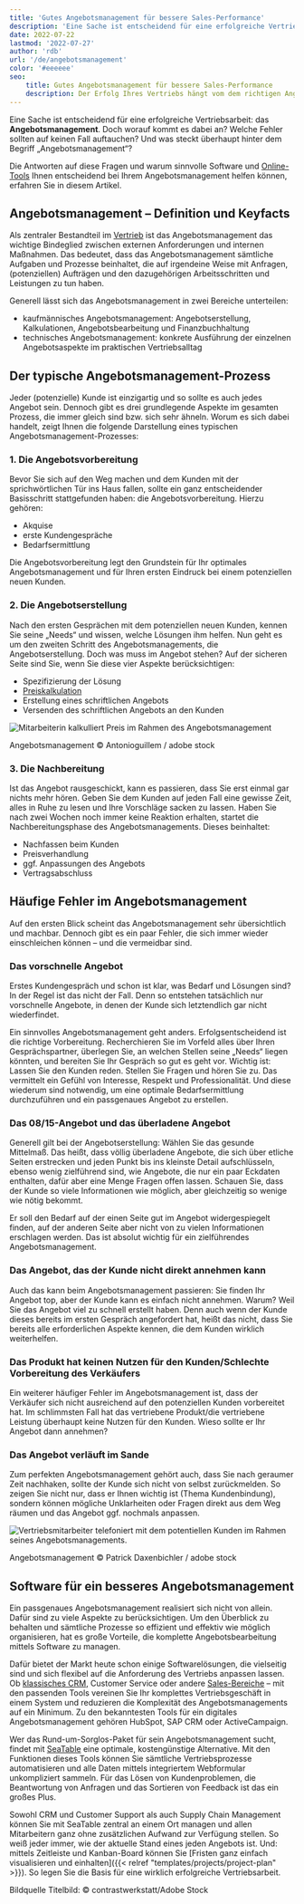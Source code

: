 ```yaml
---
title: 'Gutes Angebotsmanagement für bessere Sales-Performance'
description: 'Eine Sache ist entscheidend für eine erfolgreiche Vertriebsarbeit: das Angebotsmanagement. Doch worauf kommt es dabei an? Welche Fehler sollten auf keinen Fall auftauchen? Und was steckt überhaupt hinter dem Begriff „Angebotsmanagement“? Die Antworten auf diese Fragen und warum sinnvolle Software und Online-Tools Ihnen entscheidend bei Ihrem Angebotsmanagement helfen können, erfahren Sie in diesem Artikel.'
date: 2022-07-22
lastmod: '2022-07-27'
author: 'rdb'
url: '/de/angebotsmanagement'
color: '#eeeeee'
seo:
    title: Gutes Angebotsmanagement für bessere Sales-Performance
    description: Der Erfolg Ihres Vertriebs hängt vom dem richtigen Angebotsmanagement ab. Diese Software-Tools helfen garantiert!
---
```


Eine Sache ist entscheidend für eine erfolgreiche Vertriebsarbeit: das **Angebotsmanagement**. Doch worauf kommt es dabei an? Welche Fehler sollten auf keinen Fall auftauchen? Und was steckt überhaupt hinter dem Begriff „Angebotsmanagement“?

Die Antworten auf diese Fragen und warum sinnvolle Software und [Online-Tools](https://seatable.io/agiles-projektmanagement-tools/) Ihnen entscheidend bei Ihrem Angebotsmanagement helfen können, erfahren Sie in diesem Artikel.

## Angebotsmanagement – Definition und Keyfacts

Als zentraler Bestandteil im [Vertrieb](https://seatable.io/vertrieb/) ist das Angebotsmanagement das wichtige Bindeglied zwischen externen Anforderungen und internen Maßnahmen. Das bedeutet, dass das Angebotsmanagement sämtliche Aufgaben und Prozesse beinhaltet, die auf irgendeine Weise mit Anfragen, (potenziellen) Aufträgen und den dazugehörigen Arbeitsschritten und Leistungen zu tun haben.

Generell lässt sich das Angebotsmanagement in zwei Bereiche unterteilen:

- kaufmännisches Angebotsmanagement: Angebotserstellung, Kalkulationen, Angebotsbearbeitung und Finanzbuchhaltung
- technisches Angebotsmanagement: konkrete Ausführung der einzelnen Angebotsaspekte im praktischen Vertriebsalltag

## Der typische Angebotsmanagement-Prozess

Jeder (potenzielle) Kunde ist einzigartig und so sollte es auch jedes Angebot sein. Dennoch gibt es drei grundlegende Aspekte im gesamten Prozess, die immer gleich sind bzw. sich sehr ähneln. Worum es sich dabei handelt, zeigt Ihnen die folgende Darstellung eines typischen Angebotsmanagement-Prozesses:

### 1\. Die Angebotsvorbereitung

Bevor Sie sich auf den Weg machen und dem Kunden mit der sprichwörtlichen Tür ins Haus fallen, sollte ein ganz entscheidender Basisschritt stattgefunden haben: die Angebotsvorbereitung. Hierzu gehören:

- Akquise
- erste Kundengespräche
- Bedarfsermittlung

Die Angebotsvorbereitung legt den Grundstein für Ihr optimales Angebotsmanagement und für Ihren ersten Eindruck bei einem potenziellen neuen Kunden.

### 2\. Die Angebotserstellung

Nach den ersten Gesprächen mit dem potenziellen neuen Kunden, kennen Sie seine „Needs“ und wissen, welche Lösungen ihm helfen. Nun geht es um den zweiten Schritt des Angebotsmanagements, die Angebotserstellung. Doch was muss im Angebot stehen? Auf der sicheren Seite sind Sie, wenn Sie diese vier Aspekte berücksichtigen:

- Spezifizierung der Lösung
- [Preiskalkulation](https://seatable.io/budgetplanung-vorlage/)
- Erstellung eines schriftlichen Angebots
- Versenden des schriftlichen Angebots an den Kunden

![Mitarbeiterin kalkulliert Preis im Rahmen des Angebotsmanagement](https://seatable.io/wp-content/uploads/2022/07/Angebotsmanagement_AdobeStock_200001435-711x474.jpg)

Angebotsmanagement © Antonioguillem / adobe stock

### 3\. Die Nachbereitung

Ist das Angebot rausgeschickt, kann es passieren, dass Sie erst einmal gar nichts mehr hören. Geben Sie dem Kunden auf jeden Fall eine gewisse Zeit, alles in Ruhe zu lesen und Ihre Vorschläge sacken zu lassen. Haben Sie nach zwei Wochen noch immer keine Reaktion erhalten, startet die Nachbereitungsphase des Angebotsmanagements. Dieses beinhaltet:

- Nachfassen beim Kunden
- Preisverhandlung
- ggf. Anpassungen des Angebots
- Vertragsabschluss

## Häufige Fehler im Angebotsmanagement

Auf den ersten Blick scheint das Angebotsmanagement sehr übersichtlich und machbar. Dennoch gibt es ein paar Fehler, die sich immer wieder einschleichen können – und die vermeidbar sind.

### Das vorschnelle Angebot

Erstes Kundengespräch und schon ist klar, was Bedarf und Lösungen sind? In der Regel ist das nicht der Fall. Denn so entstehen tatsächlich nur vorschnelle Angebote, in denen der Kunde sich letztendlich gar nicht wiederfindet.

Ein sinnvolles Angebotsmanagement geht anders. Erfolgsentscheidend ist die richtige Vorbereitung. Recherchieren Sie im Vorfeld alles über Ihren Gesprächspartner, überlegen Sie, an welchen Stellen seine „Needs“ liegen könnten, und bereiten Sie Ihr Gespräch so gut es geht vor. Wichtig ist: Lassen Sie den Kunden reden. Stellen Sie Fragen und hören Sie zu. Das vermittelt ein Gefühl von Interesse, Respekt und Professionalität. Und diese wiederum sind notwendig, um eine optimale Bedarfsermittlung durchzuführen und ein passgenaues Angebot zu erstellen.

### Das 08/15-Angebot und das überladene Angebot

Generell gilt bei der Angebotserstellung: Wählen Sie das gesunde Mittelmaß. Das heißt, dass völlig überladene Angebote, die sich über etliche Seiten erstrecken und jeden Punkt bis ins kleinste Detail aufschlüsseln, ebenso wenig zielführend sind, wie Angebote, die nur ein paar Eckdaten enthalten, dafür aber eine Menge Fragen offen lassen. Schauen Sie, dass der Kunde so viele Informationen wie möglich, aber gleichzeitig so wenige wie nötig bekommt.

Er soll den Bedarf auf der einen Seite gut im Angebot widergespiegelt finden, auf der anderen Seite aber nicht von zu vielen Informationen erschlagen werden. Das ist absolut wichtig für ein zielführendes Angebotsmanagement.

### Das Angebot, das der Kunde nicht direkt annehmen kann

Auch das kann beim Angebotsmanagement passieren: Sie finden Ihr Angebot top, aber der Kunde kann es einfach nicht annehmen. Warum? Weil Sie das Angebot viel zu schnell erstellt haben. Denn auch wenn der Kunde dieses bereits im ersten Gespräch angefordert hat, heißt das nicht, dass Sie bereits alle erforderlichen Aspekte kennen, die dem Kunden wirklich weiterhelfen.

### Das Produkt hat keinen Nutzen für den Kunden/Schlechte Vorbereitung des Verkäufers

Ein weiterer häufiger Fehler im Angebotsmanagement ist, dass der Verkäufer sich nicht ausreichend auf den potenziellen Kunden vorbereitet hat. Im schlimmsten Fall hat das vertriebene Produkt/die vertriebene Leistung überhaupt keine Nutzen für den Kunden. Wieso sollte er Ihr Angebot dann annehmen?

### Das Angebot verläuft im Sande

Zum perfekten Angebotsmanagement gehört auch, dass Sie nach geraumer Zeit nachhaken, sollte der Kunde sich nicht von selbst zurückmelden. So zeigen Sie nicht nur, dass er Ihnen wichtig ist (Thema Kundenbindung), sondern können mögliche Unklarheiten oder Fragen direkt aus dem Weg räumen und das Angebot ggf. nochmals anpassen.

![Vertriebsmitarbeiter telefoniert mit dem potentiellen Kunden im Rahmen seines Angebotsmanagements.](https://seatable.io/wp-content/uploads/2022/07/Angebotsmanagement_AdobeStock_171176926-711x474.jpg)

Angebotsmanagement © Patrick Daxenbichler / adobe stock

## Software für ein besseres Angebotsmanagement

Ein passgenaues Angebotsmanagement realisiert sich nicht von allein. Dafür sind zu viele Aspekte zu berücksichtigen. Um den Überblick zu behalten und sämtliche Prozesse so effizient und effektiv wie möglich organisieren, hat es große Vorteile, die komplette Angebotsbearbeitung mittels Software zu managen.

Dafür bietet der Markt heute schon einige Softwarelösungen, die vielseitig sind und sich flexibel auf die Anforderung des Vertriebs anpassen lassen. Ob [klassisches CRM](https://seatable.io/crm-angebotsmanagement/), Customer Service oder andere [Sales-Bereiche](https://seatable.io/vertrieb/) – mit den passenden Tools vereinen Sie Ihr komplettes Vertriebsgeschäft in einem System und reduzieren die Komplexität des Angebotsmanagements auf ein Minimum. Zu den bekanntesten Tools für ein digitales Angebotsmanagement gehören HubSpot, SAP CRM oder ActiveCampaign.

Wer das Rund-um-Sorglos-Paket für sein Angebotsmanagement sucht, findet mit [SeaTable](https://seatable.io/) eine optimale, kostengünstige Alternative. Mit den Funktionen dieses Tools können Sie sämtliche Vertriebsprozesse automatisieren und alle Daten mittels integriertem Webformular unkompliziert sammeln. Für das Lösen von Kundenproblemen, die Beantwortung von Anfragen und das Sortieren von Feedback ist das ein großes Plus.

Sowohl CRM und Customer Support als auch Supply Chain Management können Sie mit SeaTable zentral an einem Ort managen und allen Mitarbeitern ganz ohne zusätzlichen Aufwand zur Verfügung stellen. So weiß jeder immer, wie der aktuelle Stand eines jeden Angebots ist. Und: mittels Zeitleiste und Kanban-Board können Sie [Fristen ganz einfach visualisieren und einhalten]({{< relref "templates/projects/project-plan" >}}). So legen Sie die Basis für eine wirklich erfolgreiche Vertriebsarbeit.

Bildquelle Titelbild: © contrastwerkstatt/Adobe Stock
